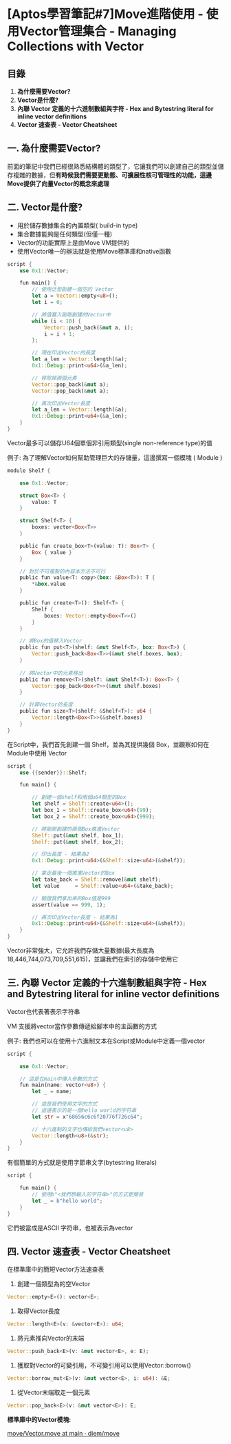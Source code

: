 # [Aptos學習筆記#7]Move進階使用 -  使用Vector管理集合 - Managing Collections with Vector

## 目錄

1. **為什麼需要Vector?**
2. **Vector是什麼?**
3. **內聯 Vector 定義的十六進制數組與字符 - Hex and Bytestring literal for inline vector definitions**
4. **Vector 速查表 - Vector Cheatsheet**

## 一. 為什麼需要Vector?

前面的筆記中我們已經很熟悉結構體的類型了，它讓我們可以創建自己的類型並儲存複雜的數據，但**有時候我們需要更動態、可擴展性核可管理性的功能，這邊Move提供了向量Vector的概念來處理**

## 二. Vector是什麼?

- 用於儲存數據集合的內置類型( build-in type)
- 集合數據能夠是任何類型(但僅一種)
- Vector的功能實際上是由Move VM提供的
- 使用Vector唯一的辦法就是使用Move標準庫和native函數

```rust
script {
    use 0x1::Vector;

    fun main() {
        // 使用泛型創建一個空的 Vector
        let a = Vector::empty<u8>();
        let i = 0;

        // 將值塞入剛剛創建的Vector中
        while (i < 10) {
            Vector::push_back(&mut a, i);
            i = i + 1;
        };

        // 現在印出Vector的長度
        let a_len = Vector::length(&a);
        0x1::Debug::print<u64>(&a_len);

        // 移除掉兩個元素
        Vector::pop_back(&mut a);
        Vector::pop_back(&mut a);

        // 再次印出Vector長度
        let a_len = Vector::length(&a);
        0x1::Debug::print<u64>(&a_len);
    }
}
```

Vector最多可以儲存U64個單個非引用類型(single non-reference type)的值

例子: 為了理解Vector如何幫助管理巨大的存儲量，這邊撰寫一個模塊 ( Module )

```rust
module Shelf {

    use 0x1::Vector;

    struct Box<T> {
        value: T
    }

    struct Shelf<T> {
        boxes: vector<Box<T>>
    }

    public fun create_box<T>(value: T): Box<T> {
        Box { value }
    }

    // 對於不可複製的內容本方法不可行
    public fun value<T: copy>(box: &Box<T>): T {
        *&box.value
    }

    public fun create<T>(): Shelf<T> {
        Shelf {
            boxes: Vector::empty<Box<T>>()
        }
    }

    // 將Box的值移入Vector
    public fun put<T>(shelf: &mut Shelf<T>, box: Box<T>) {
        Vector::push_back<Box<T>>(&mut shelf.boxes, box);
    }
    
    // 將Vector中的元素移出
    public fun remove<T>(shelf: &mut Shelf<T>): Box<T> {
        Vector::pop_back<Box<T>>(&mut shelf.boxes)
    }

    // 計算Vector的長度
    public fun size<T>(shelf: &Shelf<T>): u64 {
        Vector::length<Box<T>>(&shelf.boxes)
    }
}
```

在Script中，我們首先創建一個 Shelf，並為其提供幾個 Box，並觀察如何在Module中使用 Vector

```rust
script {
    use {{sender}}::Shelf;

    fun main() {

        // 創建一個shelf和兩個u64類型的Box
        let shelf = Shelf::create<u64>();
        let box_1 = Shelf::create_box<u64>(99);
        let box_2 = Shelf::create_box<u64>(999);

        // 將剛剛創建的兩個Box推進Vector
        Shelf::put(&mut shelf, box_1);
        Shelf::put(&mut shelf, box_2);

        // 印出長度 - 結果為2
        0x1::Debug::print<u64>(&Shelf::size<u64>(&shelf));

        // 拿走最後一個推進Vector的Box
        let take_back = Shelf::remove(&mut shelf);
        let value     = Shelf::value<u64>(&take_back);

        // 驗證我們拿出來的Box值是999
        assert(value == 999, 1);

        // 再次印出Vector長度 - 結果為1
        0x1::Debug::print<u64>(&Shelf::size<u64>(&shelf));
    }
}
```

Vector非常強大，它允許我們存儲大量數據(最大長度為 18,446,744,073,709,551,615)，並讓我們在索引的存儲中使用它

## 三. 內聯 Vector 定義的十六進制數組與字符 - Hex and Bytestring literal for inline vector definitions

Vector也代表著表示字符串

VM 支援將vector<u8>當作參數傳遞給腳本中的主函數的方式

例子: 我們也可以在使用十六進制文本在Script或Module中定義一個vector<u8>

```rust
script {

    use 0x1::Vector;

    // 這是在main中傳入參數的方式
    fun main(name: vector<u8>) {
        let _ = name;

        // 這是我們使用文字的方式
        // 這邊表示的是一個hello world的字符串
        let str = x"68656c6c6f20776f726c64";

        // 十六進制的文字也傳給我們vector<u8>
        Vector::length<u8>(&str);
    }
}
```

有個簡單的方式就是使用字節串文字(bytestring literals)

```rust
script {

    fun main() {
        // 使用b"<我們想輸入的字符串>"的方式更簡易
        let _ = b"hello world";
    }
}
```

它們被當成是ASCII 字符串，也被表示為vector<u8>

## 四. Vector 速查表 - Vector Cheatsheet

在標準庫中的簡短Vector方法速查表

1. 創建一個類型為<E>的空Vector

```rust
Vector::empty<E>(): vector<E>;
```

1. 取得Vector長度

```rust
Vector::length<E>(v: &vector<E>): u64;
```

1. 將元素推向Vector的末端

```rust
Vector::push_back<E>(v: &mut vector<E>, e: E);
```

1. 獲取對Vector的可變引用，不可變引用可以使用Vector::borrow()

```rust
Vector::borrow_mut<E>(v: &mut vector<E>, i: u64): &E;
```

1. 從Vector末端取走一個元素

```rust
Vector::pop_back<E>(v: &mut vector<E>): E;
```

**標準庫中的Vector模塊:** 

[move/Vector.move at main · diem/move](https://github.com/diem/move/blob/main/language/move-stdlib/sources/Vector.move)